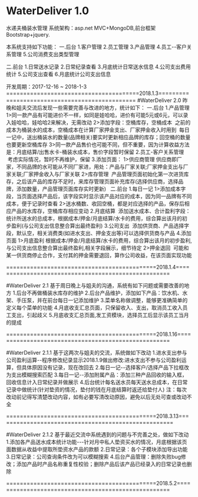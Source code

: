 # WaterDeliver 1.0
水递夫桶装水管理
系统架构：asp.net MVC+MongoDB,前台框架Bootstrap+jquery.

本系统支持如下功能：
一.后台
1.客户管理
2.员工管理
3.产品管理
4.员工--客户关系管理
5.公司消费支出类型管理

二.前台
1.日常送水记录
2.日常纪录查看
3.月底统计日常送水信息
4.公司支出费用统计
5.公司支出查看
6.月底统计公司支出信息

开发周期：2017-12-16 ~ 2018-1-3
=======================================2018.1.3===============================================
#WaterDeliver 2.0
昨晚和姐夫交流后发现一些需要完善与改进的地方，统计如下：
一.后台
1.产品管理
1>同一款产品有可能进价不一样，如同是娃哈哈，进价有可能5元或6元，可以录入娃哈哈，娃哈哈2来解决，无需改动
2>添加字段：空桶库存，空桶成本
  之前的成本为桶装水的成本，空桶成本在计算厂家押金支出、厂家押金收入时用到
  每日一记中，送出桶装水的数量(品牌相关)要实时更新相应品牌的库存；回空桶的数量也要更新空桶库存
3>同一款产品售价也可能不同，但不重要，因为计算收益方法是：月底结算/出售水卡-桶装水成本，售价字段暂时保留
2.员工-客户关系管理
  考虑实际情况，暂时不再维护，保留
3.添加页面：
1>供应商管理
  供应商即厂家，不同品牌的水可能从不同厂家进，用处：产品与厂家关联;厂家押金支出与厂家关联;厂家押金收入与厂家关联
2>库存管理
  产品管理页面初始化第一次进货库存，之后该产品的库存不足时，来库存管理页面补充库存(选择供应商，选择品牌，添加数量，产品管理页面库存实时更新)
  
二.前台
1.每日一记
1>添加成本字段，当页面选择产品后，该字段实时显示该产品对应的成本，因为同一品牌有不同成本，便于记录时查看
2>送水桶数、收回空桶，都是对应选择的产品，保存后相应产品的水库存，空桶库存相应变动
2.月底结算
  添加送水成本、合计盈利字段：统计所送水的总成本，根据成本/押金/月底结算/水卡的费用，综合算出该月的初步盈利(与公司支出信息整合算出最终盈利)
3.公司支出
  添加供货商、产品选择字段，默认空，相关消费类(如进水支出、押金支出等)可以选择供货商与产品
4.添加页面
1>月底盈利
  根据成本/押金/月底结算/水卡的费用，综合算出该月的初步盈利,与公司支出信息整合算出最终盈利,相关字段展示，细节待定
2>押金退回
  可能和某一供货商停止合作，支付其的押金需要退回，算作公司收益，在该页面实现功能
  
============================================2018.1.4====================================================

#WaterDeliver 2.1
基于周日晚上与姐夫的沟通，系统有如下问题或需要改善的地方
1.后台不再做桶装水库存的维护
2.后台产品维护，添加如下产品：饮水机、水架、手压泵，并在前台每日一记添加维护
3.菜单名称做调整，能够更准确简单的定义每个菜单的功能
4.月底收支汇总页面，只保留收入、支出，取消员工收入员工支出，引起歧义
5.月底收支汇总页面,发工资模块，选择员工后显示该员工当月的提成

============================================2018.1.16====================================================

#WaterDeliver 2.1.1
基于这两次与姐夫的交流，系统做如下改动
1.进水支出参与公司盈利运算--程序修改纪录显示2018.1.9做出修改:进水支出不参与公司盈利运算，但具体原因没有记录，现在改回去
2.每日一记--选择客户/选择产品下拉框改为支出模糊搜索匹配
3.每日一记--添加附属产品：添加三种产品回收的输入框，回收信息计入日常纪录并做展示
4.后台统计每名送水员每天送水总成本，在日常记录中做统计(针对垫资的情况，垫付的钱在月底结算时返还给垫付人)
注：每次改动前记得写清楚改动内容，如有必要写清改动原因，避免以后无处可查或改动不全

============================================2018.3.13====================================================

#WaterDeliver 2.1.2
基于最近交流中系统遇到的问题与不完善之处，做如下改动
1.添加各产品送水成本统计功能---针对月中私人垫资买水的情况，月底根据该页面数据从收益中提取所垫资水产品的款额
2.日常记录：各个子模块添加导出功能
3.日常记录：公司查询条件改为可以模糊搜索
4.后台产品管理：删除失败bug修改；添加产品时产品名称重复性校验；删除产品后该产品已经录入的日常记录也删除

============================================2018.5.2====================================================



